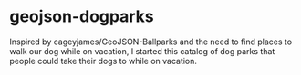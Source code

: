 # geojson-dogparks
Inspired  by cageyjames/GeoJSON-Ballparks and the need to find places to walk our dog while on vacation, I started this catalog of dog parks that people could take their dogs to while on vacation.
